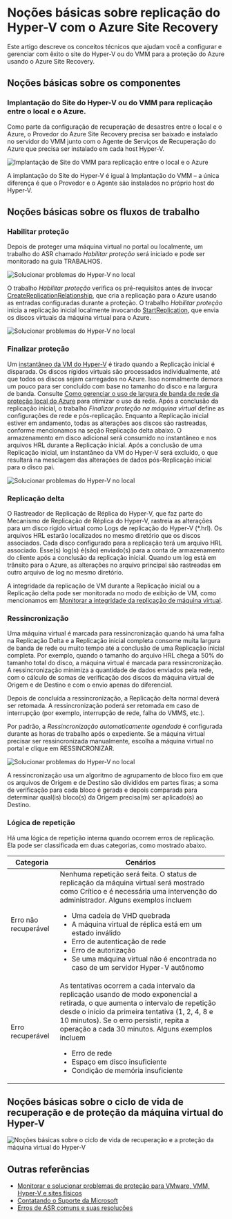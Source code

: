 <properties
	pageTitle="Noções básicas sobre replicação do Hyper-V com o Azure Site Recovery | Microsoft Azure" 
	description="Use este artigo para entender os conceitos técnicos que ajudam você a instalar, configurar e gerenciar com êxito o Azure Site Recovery." 
	services="site-recovery" 
	documentationCenter="" 
	authors="anbacker" 
	manager="mkjain" 
	editor=""/>

<tags 
	ms.service="site-recovery" 
	ms.devlang="na"
	ms.topic="article"
	ms.tgt_pltfrm="na"
	ms.workload="storage-backup-recovery" 
	ms.date="09/12/2016" 
	ms.author="anbacker"/>
 

# Noções básicas sobre replicação do Hyper-V com o Azure Site Recovery

Este artigo descreve os conceitos técnicos que ajudam você a configurar e gerenciar com êxito o site do Hyper-V ou do VMM para a proteção do Azure usando o Azure Site Recovery.

## Noções básicas sobre os componentes

### Implantação do Site do Hyper-V ou do VMM para replicação entre o local e o Azure.
 
Como parte da configuração de recuperação de desastres entre o local e o Azure, o Provedor do Azure Site Recovery precisa ser baixado e instalado no servidor do VMM junto com o Agente de Serviços de Recuperação do Azure que precisa ser instalado em cada host Hyper-V.

![Implantação de Site do VMM para replicação entre o local e o Azure](media/site-recovery-understanding-site-to-azure-protection/image00.png)

A implantação do Site do Hyper-V é igual à Implantação do VMM – a única diferença é que o Provedor e o Agente são instalados no próprio host do Hyper-V.

## Noções básicas sobre os fluxos de trabalho

### Habilitar proteção
Depois de proteger uma máquina virtual no portal ou localmente, um trabalho do ASR chamado *Habilitar proteção* será iniciado e pode ser monitorado na guia TRABALHOS.

![Solucionar problemas do Hyper-V no local](media/site-recovery-understanding-site-to-azure-protection/image001.PNG)

O trabalho *Habilitar proteção* verifica os pré-requisitos antes de invocar [CreateReplicationRelationship](https://msdn.microsoft.com/library/hh850036.aspx), que cria a replicação para o Azure usando as entradas configuradas durante a proteção. O trabalho *Habilitar proteção* inicia a replicação inicial localmente invocando [StartReplication](https://msdn.microsoft.com/library/hh850303.aspx), que envia os discos virtuais da máquina virtual para o Azure.

![Solucionar problemas do Hyper-V no local](media/site-recovery-understanding-site-to-azure-protection/IMAGE002.PNG)

### Finalizar proteção
Um [instantâneo da VM do Hyper-V](https://technet.microsoft.com/library/dd560637.aspx) é tirado quando a Replicação inicial é disparada. Os discos rígidos virtuais são processados individualmente, até que todos os discos sejam carregados no Azure. Isso normalmente demora um pouco para ser concluído com base no tamanho do disco e na largura de banda. Consulte [Como gerenciar o uso de largura de banda de rede da proteção local do Azure](https://support.microsoft.com/kb/3056159) para otimizar o uso da rede. Após a conclusão da replicação inicial, o trabalho *Finalizar proteção na máquina virtual* define as configurações de rede e pós-replicação. Enquanto a Replicação inicial estiver em andamento, todas as alterações aos discos são rastreadas, conforme mencionamos na seção Replicação delta abaixo. O armazenamento em disco adicional será consumido no instantâneo e nos arquivos HRL durante a Replicação inicial. Após a conclusão de uma Replicação inicial, um instantâneo da VM do Hyper-V será excluído, o que resultará na mesclagem das alterações de dados pós-Replicação inicial para o disco pai.

![Solucionar problemas do Hyper-V no local](media/site-recovery-understanding-site-to-azure-protection/image03.png)

### Replicação delta
O Rastreador de Replicação de Réplica do Hyper-V, que faz parte do Mecanismo de Replicação de Réplica do Hyper-V, rastreia as alterações para um disco rígido virtual como Logs de replicação do Hyper-V (*.hrl). Os arquivos HRL estarão localizados no mesmo diretório que os discos associados. Cada disco configurado para a replicação terá um arquivo HRL associado. Esse(s) log(s) é(são) enviado(s) para a conta de armazenamento do cliente após a conclusão da replicação inicial. Quando um log está em trânsito para o Azure, as alterações no arquivo principal são rastreadas em outro arquivo de log no mesmo diretório.

A integridade da replicação de VM durante a Replicação inicial ou a Replicação delta pode ser monitorada no modo de exibição de VM, como mencionamos em [Monitorar a integridade da replicação de máquina virtual](./site-recovery-monitoring-and-troubleshooting.md#monitor-replication-health-for-virtual-machine).

### Ressincronização 
Uma máquina virtual é marcada para ressincronização quando há uma falha na Replicação Delta e a Replicação inicial completa consome muita largura de banda de rede ou muito tempo até a conclusão de uma Replicação inicial completa. Por exemplo, quando o tamanho do arquivo HRL chega a 50% do tamanho total do disco, a máquina virtual é marcada para ressincronização. A ressincronização minimiza a quantidade de dados enviados pela rede, com o cálculo de somas de verificação dos discos da máquina virtual de Origem e de Destino e com o envio apenas do diferencial.

Depois de concluída a ressincronização, a Replicação delta normal deverá ser retomada. A ressincronização poderá ser retomada em caso de interrupção (por exemplo, interrupção de rede, falha do VMMS, etc.).

Por padrão, a *Ressincronização automaticamente agendada* é configurada durante as horas de trabalho após o expediente. Se a máquina virtual precisar ser ressincronizada manualmente, escolha a máquina virtual no portal e clique em RESSINCRONIZAR.

![Solucionar problemas do Hyper-V no local](media/site-recovery-understanding-site-to-azure-protection/image04.png)

A ressincronização usa um algoritmo de agrupamento de bloco fixo em que os arquivos de Origem e de Destino são divididos em partes fixas; a soma de verificação para cada bloco é gerada e depois comparada para determinar qual(is) bloco(s) da Origem precisa(m) ser aplicado(s) ao Destino.

### Lógica de repetição
Há uma lógica de repetição interna quando ocorrem erros de replicação. Ela pode ser classificada em duas categorias, como mostrado abaixo.

| Categoria | Cenários |
|---------------------------|----------------------------------------------|
| Erro não recuperável | Nenhuma repetição será feita. O status de replicação da máquina virtual será mostrado como Crítico e é necessária uma intervenção do administrador. Alguns exemplos incluem <ul><li>Uma cadeia de VHD quebrada</li><li>A máquina virtual de réplica está em um estado inválido</li><li>Erro de autenticação de rede</li><li>Erro de autorização</li><li>Se uma máquina virtual não é encontrada no caso de um servidor Hyper-V autônomo</li></ul>|
| Erro recuperável | As tentativas ocorrem a cada intervalo da replicação usando de modo exponencial a retirada, o que aumenta o intervalo de repetição desde o início da primeira tentativa (1, 2, 4, 8 e 10 minutos). Se o erro persistir, repita a operação a cada 30 minutos. Alguns exemplos incluem <ul><li>Erro de rede</li><li>Espaço em disco insuficiente</li><li>Condição de memória insuficiente</li></ul>|

## Noções básicas sobre o ciclo de vida de recuperação e de proteção da máquina virtual do Hyper-V

![Noções básicas sobre o ciclo de vida de recuperação e a proteção da máquina virtual do Hyper-V](media/site-recovery-understanding-site-to-azure-protection/image05.png)

## Outras referências

- [Monitorar e solucionar problemas de proteção para VMware, VMM, Hyper-V e sites físicos](./site-recovery-monitoring-and-troubleshooting.md)
- [Contatando o Suporte da Microsoft](./site-recovery-monitoring-and-troubleshooting.md#reaching-out-for-microsoft-support)
- [Erros de ASR comuns e suas resoluções](./site-recovery-monitoring-and-troubleshooting.md#common-asr-errors-and-their-resolutions)

<!---HONumber=AcomDC_0921_2016-->
